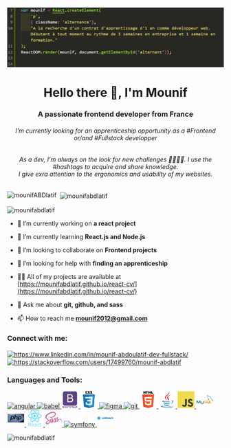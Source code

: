 ![Cover](https://github.com/mounifABDlatif/mounifABDlatif/blob/main/img/baniere_linkedin.jpg)

<h1 align="center">Hello there 👋, I'm Mounif</h1>
<h3 align="center">A passionate frontend developer from France</h3>
<h6 align="center">I'm currently looking for an apprenticeship opportunity as a #Frontend or/and #Fullstack developper</h6>

<h6 align="center">As a dev, I'm always on the look for new challenges 🐱‍🏍🐱‍💻. I use the #hashtags to acquire and share knowledge. <br>
I give exra attention to the ergonomics and usability of my websites.</h6>

<p>&nbsp;<img align="left" src="https://github-readme-stats.vercel.app/api?username=mounifabdlatif&show_icons=true&locale=en" alt="mounifABDlatif" /> <img align="center" src="https://github-readme-streak-stats.herokuapp.com/?user=mounifabdlatif&" alt="mounifabdlatif" /></p>
<p><img align="center" src="https://github-readme-streak-stats.herokuapp.com/?user=mounifabdlatif&" alt="mounifabdlatif" /></p>


- 🔭 I’m currently working on **a react project**

- 🌱 I’m currently learning **React.js and Node.js**

- 👯 I’m looking to collaborate on **Frontend projects**

- 🤝 I’m looking for help with **finding an apprenticeship**

- 👨‍💻 All of my projects are available at [https://mounifabdlatif.github.io/react-cv/](https://mounifabdlatif.github.io/react-cv/)

- 💬 Ask me about **git, github, and sass**

- 📫 How to reach me **mounif2012@gmail.com**

<h3 align="left">Connect with me:</h3>
<p align="left">
<a href="https://linkedin.com/in/https://www.linkedin.com/in/mounif-abdoulatif-dev-fullstack/" target="blank"><img align="center" src="https://raw.githubusercontent.com/rahuldkjain/github-profile-readme-generator/master/src/images/icons/Social/linked-in-alt.svg" alt="https://www.linkedin.com/in/mounif-abdoulatif-dev-fullstack/" height="30" width="40" /></a>
<a href="https://stackoverflow.com/users/https://stackoverflow.com/users/17499760/mounif-abdlatif" target="blank"><img align="center" src="https://raw.githubusercontent.com/rahuldkjain/github-profile-readme-generator/master/src/images/icons/Social/stack-overflow.svg" alt="https://stackoverflow.com/users/17499760/mounif-abdlatif" height="30" width="40" /></a>
</p>

<h3 align="left">Languages and Tools:</h3>
<p align="left"> <a href="https://angular.io" target="_blank" rel="noreferrer"> <img src="https://angular.io/assets/images/logos/angular/angular.svg" alt="angular" width="40" height="40"/> </a> <a href="https://babeljs.io/" target="_blank" rel="noreferrer"> <img src="https://www.vectorlogo.zone/logos/babeljs/babeljs-icon.svg" alt="babel" width="40" height="40"/> </a> <a href="https://getbootstrap.com" target="_blank" rel="noreferrer"> <img src="https://raw.githubusercontent.com/devicons/devicon/master/icons/bootstrap/bootstrap-plain-wordmark.svg" alt="bootstrap" width="40" height="40"/> </a> <a href="https://www.w3schools.com/css/" target="_blank" rel="noreferrer"> <img src="https://raw.githubusercontent.com/devicons/devicon/master/icons/css3/css3-original-wordmark.svg" alt="css3" width="40" height="40"/> </a> <a href="https://www.figma.com/" target="_blank" rel="noreferrer"> <img src="https://www.vectorlogo.zone/logos/figma/figma-icon.svg" alt="figma" width="40" height="40"/> </a> <a href="https://git-scm.com/" target="_blank" rel="noreferrer"> <img src="https://www.vectorlogo.zone/logos/git-scm/git-scm-icon.svg" alt="git" width="40" height="40"/> </a> <a href="https://www.w3.org/html/" target="_blank" rel="noreferrer"> <img src="https://raw.githubusercontent.com/devicons/devicon/master/icons/html5/html5-original-wordmark.svg" alt="html5" width="40" height="40"/> </a> <a href="https://www.java.com" target="_blank" rel="noreferrer"> <img src="https://raw.githubusercontent.com/devicons/devicon/master/icons/java/java-original.svg" alt="java" width="40" height="40"/> </a> <a href="https://developer.mozilla.org/en-US/docs/Web/JavaScript" target="_blank" rel="noreferrer"> <img src="https://raw.githubusercontent.com/devicons/devicon/master/icons/javascript/javascript-original.svg" alt="javascript" width="40" height="40"/> </a> <a href="https://www.mysql.com/" target="_blank" rel="noreferrer"> <img src="https://raw.githubusercontent.com/devicons/devicon/master/icons/mysql/mysql-original-wordmark.svg" alt="mysql" width="40" height="40"/> </a> <a href="https://www.php.net" target="_blank" rel="noreferrer"> <img src="https://raw.githubusercontent.com/devicons/devicon/master/icons/php/php-original.svg" alt="php" width="40" height="40"/> </a> <a href="https://reactjs.org/" target="_blank" rel="noreferrer"> <img src="https://raw.githubusercontent.com/devicons/devicon/master/icons/react/react-original-wordmark.svg" alt="react" width="40" height="40"/> </a> <a href="https://sass-lang.com" target="_blank" rel="noreferrer"> <img src="https://raw.githubusercontent.com/devicons/devicon/master/icons/sass/sass-original.svg" alt="sass" width="40" height="40"/> </a> <a href="https://symfony.com" target="_blank" rel="noreferrer"> <img src="https://symfony.com/logos/symfony_black_03.svg" alt="symfony" width="40" height="40"/> </a> <a href="https://webpack.js.org" target="_blank" rel="noreferrer"> <img src="https://raw.githubusercontent.com/devicons/devicon/d00d0969292a6569d45b06d3f350f463a0107b0d/icons/webpack/webpack-original-wordmark.svg" alt="webpack" width="40" height="40"/> </a> </p>

<p><img align="left" src="https://github-readme-stats.vercel.app/api/top-langs?username=mounifabdlatif&show_icons=true&locale=en&layout=compact" alt="mounifabdlatif" /></p>
